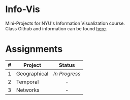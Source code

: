 # Info-Vis
Mini-Projects for NYU's Information Visualization course. <br/>
Class Github and information can be found [here](https://github.com/nyuvis).

# Assignments
| # | Project | Status |
| - | - | :-: |
| 1 | [Geographical](https://github.com/mkarroqe/Info-Vis/01-Graph-Design-Geo) | *In Progress* |
| 2 | Temporal | - |
| 3 | Networks | - |
